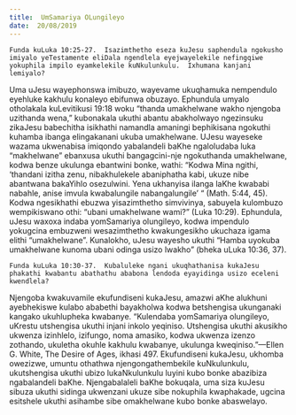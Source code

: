 ```yaml
---
title:  UmSamariya OLungileyo
date:  20/08/2019
---
```


`Funda kuLuka 10:25-27.  Isazimthetho eseza kuJesu saphendula ngokusho imiyalo yeTestamente eliDala ngendlela eyejwayelekile nefingqiwe yokuphila impilo eyamkelekile kuNkulunkulu.  Ixhumana kanjani lemiyalo?`

Uma uJesu wayephonswa imibuzo, wayevame ukuqhamuka nempendulo eyehluke kakhulu konaleyo ebifunwa obuzayo.  Ephundula umyalo otholakala kuLevitikusi 19:18 woku “thanda umakhelwane wakho njengoba uzithanda wena,” kubonakala ukuthi abantu abakholwayo ngezinsuku zikaJesu babechitha isikhathi namandla amaningi bephikisana ngokuthi kuhamba ibanga elingakanani ukuba umakhelwane. UJesu wayeseke wazama ukwenabisa imiqondo yabalandeli baKhe ngaloludaba luka “makhelwane” ebanxusa ukuthi bangagcini-nje ngokuthanda umakhelwane, kodwa benze ukulunga ebantwini bonke, wathi: “Kodwa Mina ngithi, ‘thandani izitha zenu, nibakhulekele abaniphatha kabi, ukuze nibe abantwana bakaYihlo osezulwini. Yena ukhanyisa ilanga laKhe kwababi nabahle, anise imvula kwabalungile nabangalungile’ “ (Math. 5:44, 45). Kodwa ngesikhathi ebuzwa yisazimthetho simvivinya, sabuyela kulombuzo wempikiswano othi: “ubani umakhelwane wami?”  (Luka 10:29).  Ephundula, uJesu waxoxa indaba yomSamariya olungileyo, kodwa impendulo yokugcina embuzweni wesazimthetho kwakungesikho ukuchaza igama elithi “umakhelwane”.  Kunalokho, uJesu wayesho ukuthi “Hamba uyokuba umakhelwane kunoma ubani odinga usizo lwakho” (bheka uLuka 10:36, 37).

`Funda kuLuka 10:30-37.  Kubaluleke ngani ukuqhathanisa kukaJesu phakathi kwabantu abathathu ababona lendoda eyayidinga usizo eceleni kwendlela?`

Njengoba kwakuvamile ekufundiseni kukaJesu, amazwi aKhe alukhuni ayebhekiswe kulabo ababethi bayakholwa kodwa betshengisa ukunganaki kangako ukuhlupheka kwabanye. “Kulendaba yomSamariya olungileyo, uKrestu utshengisa ukuthi injani inkolo yeqiniso. Utshengisa ukuthi akusikho ukwenza izinhlelo, izifungo, noma amasiko, kodwa ukwenza izenzo zothando, ukuletha okuhle kakhulu kwabanye, ukulunga kweqiniso.”—Ellen G. White, The Desire of Ages, ikhasi 497. Ekufundiseni kukaJesu, ukhomba owezizwe, umuntu othathwa njengongathembekile kuNkulunkulu, ukutshengisa ukuthi ubizo lukaNkulunkulu luyini kubo bonke abazibiza ngabalandeli baKhe.  Njengabalaleli baKhe bokuqala, uma siza kuJesu sibuza ukuthi sidinga ukwenzani ukuze sibe nokuphila kwaphakade, ugcina esitshele ukuthi asihambe sibe omakhelwane kubo bonke abaswelayo.